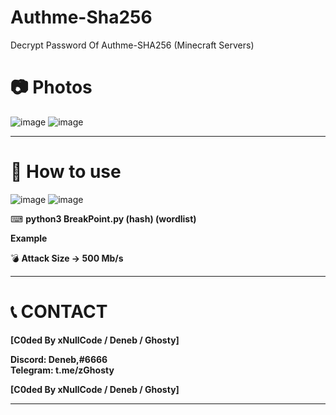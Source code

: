 # Authme-Sha256
Decrypt Password Of Authme-SHA256 (Minecraft Servers)

# __📷 Photos__

![image](https://cdn.discordapp.com/attachments/866008934213222460/882003939673899028/unknown.png)
![image](https://cdn.discordapp.com/attachments/866008934213222460/882003556637503558/unknown.png)

****
# __💎 How to use__

![image](https://cdn.discordapp.com/attachments/866008934213222460/882003735956553758/unknown.png)
![image](https://cdn.discordapp.com/attachments/866008934213222460/882003556637503558/unknown.png)


⌨ __python3 BreakPoint.py (hash) (wordlist)__
  
**Example**

💣 **Attack Size -> 500 Mb/s**

****
# 📞 __CONTACT__

__[C0ded By xNullCode / Deneb / Ghosty]__
                        
__Discord: Deneb,#6666__    
__Telegram: t.me/zGhosty__       

__[C0ded By xNullCode / Deneb / Ghosty]__

****
